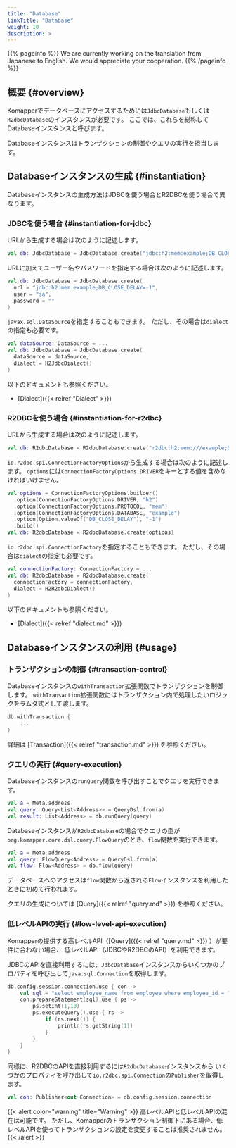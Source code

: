 ```yaml
---
title: "Database"
linkTitle: "Database"
weight: 10
description: >
---
```


{{% pageinfo %}}
We are currently working on the translation from Japanese to English. We would appreciate your cooperation.
{{% /pageinfo %}}

## 概要 {#overview}

Komapperでデータベースにアクセスするためには`JdbcDatabase`もしくは`R2dbcDatabase`のインスタンスが必要です。
ここでは、これらを総称してDatabaseインスタンスと呼びます。

Databaseインスタンスはトランザクションの制御やクエリの実行を担当します。

## Databaseインスタンスの生成 {#instantiation}

Databaseインスタンスの生成方法はJDBCを使う場合とR2DBCを使う場合で異なります。

### JDBCを使う場合 {#instantiation-for-jdbc}

URLから生成する場合は次のように記述します。

```kotlin
val db: JdbcDatabase = JdbcDatabase.create("jdbc:h2:mem:example;DB_CLOSE_DELAY=-1")
```

URLに加えてユーザー名やパスワードを指定する場合は次のように記述します。

```kotlin
val db: JdbcDatabase = JdbcDatabase.create(
  url = "jdbc:h2:mem:example;DB_CLOSE_DELAY=-1", 
  user = "sa", 
  password = ""
)
```

`javax.sql.DataSource`を指定することもできます。
ただし、その場合は`dialect`の指定も必要です。

```kotlin
val dataSource: DataSource = ...
val db: JdbcDatabase = JdbcDatabase.create(
  dataSource = dataSource, 
  dialect = H2JdbcDialect()
)
```

以下のドキュメントも参照ください。

- [Dialect]({{< relref "Dialect" >}})

### R2DBCを使う場合 {#instantiation-for-r2dbc}

URLから生成する場合は次のように記述します。

```kotlin
val db: R2dbcDatabase = R2dbcDatabase.create("r2dbc:h2:mem:///example;DB_CLOSE_DELAY=-1")
```

`io.r2dbc.spi.ConnectionFactoryOptions`から生成する場合は次のように記述します。
`options`には`ConnectionFactoryOptions.DRIVER`をキーとする値を含めなければいけません。

```kotlin
val options = ConnectionFactoryOptions.builder()
  .option(ConnectionFactoryOptions.DRIVER, "h2")
  .option(ConnectionFactoryOptions.PROTOCOL, "mem")
  .option(ConnectionFactoryOptions.DATABASE, "example")
  .option(Option.valueOf("DB_CLOSE_DELAY"), "-1")
  .build()
val db: R2dbcDatabase = R2dbcDatabase.create(options)
```

`io.r2dbc.spi.ConnectionFactory`を指定することもできます。
ただし、その場合は`dialect`の指定も必要です。

```kotlin
val connectionFactory: ConnectionFactory = ...
val db: R2dbcDatabase = R2dbcDatabase.create(
  connectionFactory = connectionFactory, 
  dialect = H2R2dbcDialect()
)
```

以下のドキュメントも参照ください。

- [Dialect]({{< relref "dialect.md" >}})

## Databaseインスタンスの利用 {#usage}

### トランザクションの制御 {#transaction-control}

Databaseインスタンスの`withTransaction`拡張関数でトランザクションを制御します。
`withTransaction`拡張関数にはトランザクション内で処理したいロジックをラムダ式として渡します。

```kotlin
db.withTransaction {
    ...
}
```

詳細は [Transaction]({{< relref "transaction.md" >}}) を参照ください。

### クエリの実行 {#query-execution}

Databaseインスタンスの`runQuery`関数を呼び出すことでクエリを実行できます。

```kotlin
val a = Meta.address
val query: Query<List<Address>> = QueryDsl.from(a)
val result: List<Address> = db.runQuery(query)
```

Databaseインスタンスが`R2dbcDatabase`の場合でクエリの型が`org.komapper.core.dsl.query.FlowQuery`のとき、`flow`関数を実行できます。

```kotlin
val a = Meta.address
val query: FlowQuery<Address> = QueryDsl.from(a)
val flow: Flow<Address> = db.flow(query)
```

データベースへのアクセスは`flow`関数から返される`Flow`インスタンスを利用したときに初めて行われます。

クエリの生成については [Query]({{< relref "query.md" >}}) を参照ください。

### 低レベルAPIの実行 {#low-level-api-execution}

Komapperの提供する高レベルAPI（[Query]({{< relref "query.md" >}}) ）が要件に合わない場合、
低レベルAPI（JDBCやR2DBCのAPI）を利用できます。

JDBCのAPIを直接利用するには、`JdbcDatabase`インスタンスからいくつかのプロパティを呼び出して`java.sql.Connection`を取得します。

```kotlin
db.config.session.connection.use { con ->
    val sql = "select employee_name from employee where employee_id = ?"
    con.prepareStatement(sql).use { ps ->
        ps.setInt(1,10)
        ps.executeQuery().use { rs ->
            if (rs.next()) {
                println(rs.getString(1))
            }
        }
    }
}
```

同様に、R2DBCのAPIを直接利用するには`R2dbcDatabase`インスタンスから
いくつかのプロパティを呼び出して`io.r2dbc.spi.Connection`の`Publisher`を取得します。

```kotlin
val con: Publisher<out Connection> = db.config.session.connection
```

{{< alert color="warning" title="Warning" >}}
高レベルAPIと低レベルAPIの混在は可能です。
ただし、Komapperのトランザクション制御下にある場合、低レベルAPIを使ってトランザクションの設定を変更することは推奨されません。
{{< /alert >}}
